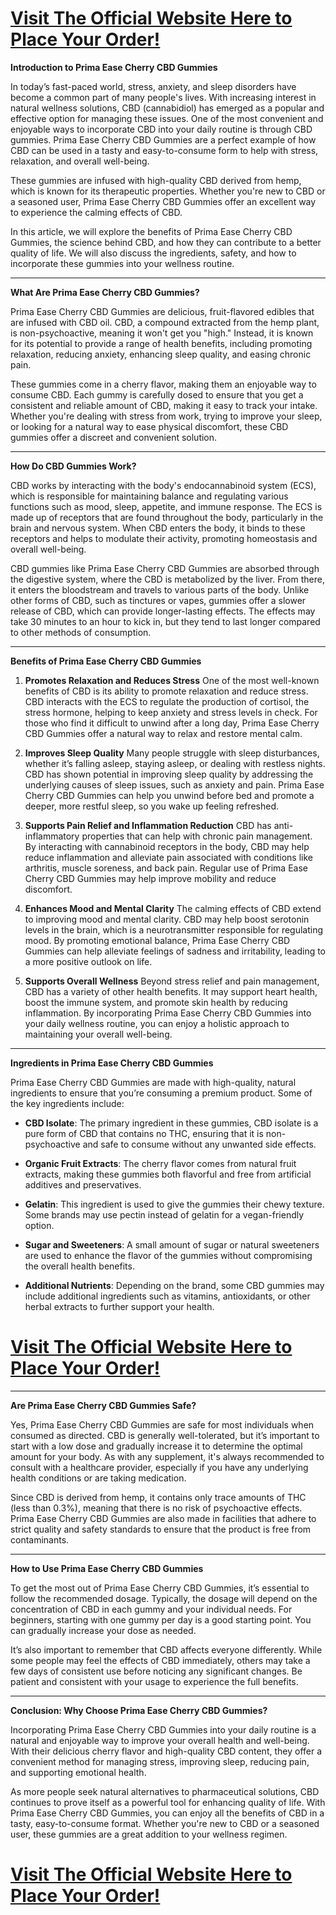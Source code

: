 <h1><a href="https://getdeals24x7.com/get-Prima%20"><strong>Visit The Official Website Here to Place Your Order!</strong></a></h1>
<p><strong>Introduction to Prima Ease Cherry CBD Gummies</strong></p>
<p>In today&rsquo;s fast-paced world, stress, anxiety, and sleep disorders have become a common part of many people's lives. With increasing interest in natural wellness solutions, CBD (cannabidiol) has emerged as a popular and effective option for managing these issues. One of the most convenient and enjoyable ways to incorporate CBD into your daily routine is through CBD gummies. Prima Ease Cherry CBD Gummies are a perfect example of how CBD can be used in a tasty and easy-to-consume form to help with stress, relaxation, and overall well-being.</p>
<p>These gummies are infused with high-quality CBD derived from hemp, which is known for its therapeutic properties. Whether you're new to CBD or a seasoned user, Prima Ease Cherry CBD Gummies offer an excellent way to experience the calming effects of CBD.</p>
<p>In this article, we will explore the benefits of Prima Ease Cherry CBD Gummies, the science behind CBD, and how they can contribute to a better quality of life. We will also discuss the ingredients, safety, and how to incorporate these gummies into your wellness routine.</p>
<hr />
<p><strong>What Are Prima Ease Cherry CBD Gummies?</strong></p>
<p>Prima Ease Cherry CBD Gummies are delicious, fruit-flavored edibles that are infused with CBD oil. CBD, a compound extracted from the hemp plant, is non-psychoactive, meaning it won't get you "high." Instead, it is known for its potential to provide a range of health benefits, including promoting relaxation, reducing anxiety, enhancing sleep quality, and easing chronic pain.</p>
<p>These gummies come in a cherry flavor, making them an enjoyable way to consume CBD. Each gummy is carefully dosed to ensure that you get a consistent and reliable amount of CBD, making it easy to track your intake. Whether you're dealing with stress from work, trying to improve your sleep, or looking for a natural way to ease physical discomfort, these CBD gummies offer a discreet and convenient solution.</p>
<hr />
<p><strong>How Do CBD Gummies Work?</strong></p>
<p>CBD works by interacting with the body's endocannabinoid system (ECS), which is responsible for maintaining balance and regulating various functions such as mood, sleep, appetite, and immune response. The ECS is made up of receptors that are found throughout the body, particularly in the brain and nervous system. When CBD enters the body, it binds to these receptors and helps to modulate their activity, promoting homeostasis and overall well-being.</p>
<p>CBD gummies like Prima Ease Cherry CBD Gummies are absorbed through the digestive system, where the CBD is metabolized by the liver. From there, it enters the bloodstream and travels to various parts of the body. Unlike other forms of CBD, such as tinctures or vapes, gummies offer a slower release of CBD, which can provide longer-lasting effects. The effects may take 30 minutes to an hour to kick in, but they tend to last longer compared to other methods of consumption.</p>
<hr />
<p><strong>Benefits of Prima Ease Cherry CBD Gummies</strong></p>
<ol>
<li>
<p><strong>Promotes Relaxation and Reduces Stress</strong>&nbsp;One of the most well-known benefits of CBD is its ability to promote relaxation and reduce stress. CBD interacts with the ECS to regulate the production of cortisol, the stress hormone, helping to keep anxiety and stress levels in check. For those who find it difficult to unwind after a long day, Prima Ease Cherry CBD Gummies offer a natural way to relax and restore mental calm.</p>
</li>
<li>
<p><strong>Improves Sleep Quality</strong>&nbsp;Many people struggle with sleep disturbances, whether it&rsquo;s falling asleep, staying asleep, or dealing with restless nights. CBD has shown potential in improving sleep quality by addressing the underlying causes of sleep issues, such as anxiety and pain. Prima Ease Cherry CBD Gummies can help you unwind before bed and promote a deeper, more restful sleep, so you wake up feeling refreshed.</p>
</li>
<li>
<p><strong>Supports Pain Relief and Inflammation Reduction</strong>&nbsp;CBD has anti-inflammatory properties that can help with chronic pain management. By interacting with cannabinoid receptors in the body, CBD may help reduce inflammation and alleviate pain associated with conditions like arthritis, muscle soreness, and back pain. Regular use of Prima Ease Cherry CBD Gummies may help improve mobility and reduce discomfort.</p>
</li>
<li>
<p><strong>Enhances Mood and Mental Clarity</strong>&nbsp;The calming effects of CBD extend to improving mood and mental clarity. CBD may help boost serotonin levels in the brain, which is a neurotransmitter responsible for regulating mood. By promoting emotional balance, Prima Ease Cherry CBD Gummies can help alleviate feelings of sadness and irritability, leading to a more positive outlook on life.</p>
</li>
<li>
<p><strong>Supports Overall Wellness</strong>&nbsp;Beyond stress relief and pain management, CBD has a variety of other health benefits. It may support heart health, boost the immune system, and promote skin health by reducing inflammation. By incorporating Prima Ease Cherry CBD Gummies into your daily wellness routine, you can enjoy a holistic approach to maintaining your overall well-being.</p>
</li>
</ol>
<hr />
<p><strong>Ingredients in Prima Ease Cherry CBD Gummies</strong></p>
<p>Prima Ease Cherry CBD Gummies are made with high-quality, natural ingredients to ensure that you&rsquo;re consuming a premium product. Some of the key ingredients include:</p>
<ul>
<li>
<p><strong>CBD Isolate</strong>: The primary ingredient in these gummies, CBD isolate is a pure form of CBD that contains no THC, ensuring that it is non-psychoactive and safe to consume without any unwanted side effects.</p>
</li>
<li>
<p><strong>Organic Fruit Extracts</strong>: The cherry flavor comes from natural fruit extracts, making these gummies both flavorful and free from artificial additives and preservatives.</p>
</li>
<li>
<p><strong>Gelatin</strong>: This ingredient is used to give the gummies their chewy texture. Some brands may use pectin instead of gelatin for a vegan-friendly option.</p>
</li>
<li>
<p><strong>Sugar and Sweeteners</strong>: A small amount of sugar or natural sweeteners are used to enhance the flavor of the gummies without compromising the overall health benefits.</p>
</li>
<li>
<p><strong>Additional Nutrients</strong>: Depending on the brand, some CBD gummies may include additional ingredients such as vitamins, antioxidants, or other herbal extracts to further support your health.</p>
</li>
</ul>
<h1><a href="https://getdeals24x7.com/get-Prima ">Visit The Official Website Here to Place Your Order!</a></h1>
<hr />
<p><strong>Are Prima Ease Cherry CBD Gummies Safe?</strong></p>
<p>Yes, Prima Ease Cherry CBD Gummies are safe for most individuals when consumed as directed. CBD is generally well-tolerated, but it&rsquo;s important to start with a low dose and gradually increase it to determine the optimal amount for your body. As with any supplement, it's always recommended to consult with a healthcare provider, especially if you have any underlying health conditions or are taking medication.</p>
<p>Since CBD is derived from hemp, it contains only trace amounts of THC (less than 0.3%), meaning that there is no risk of psychoactive effects. Prima Ease Cherry CBD Gummies are also made in facilities that adhere to strict quality and safety standards to ensure that the product is free from contaminants.</p>
<hr />
<p><strong>How to Use Prima Ease Cherry CBD Gummies</strong></p>
<p>To get the most out of Prima Ease Cherry CBD Gummies, it&rsquo;s essential to follow the recommended dosage. Typically, the dosage will depend on the concentration of CBD in each gummy and your individual needs. For beginners, starting with one gummy per day is a good starting point. You can gradually increase your dose as needed.</p>
<p>It&rsquo;s also important to remember that CBD affects everyone differently. While some people may feel the effects of CBD immediately, others may take a few days of consistent use before noticing any significant changes. Be patient and consistent with your usage to experience the full benefits.</p>
<hr />
<p><strong>Conclusion: Why Choose Prima Ease Cherry CBD Gummies?</strong></p>
<p>Incorporating Prima Ease Cherry CBD Gummies into your daily routine is a natural and enjoyable way to improve your overall health and well-being. With their delicious cherry flavor and high-quality CBD content, they offer a convenient method for managing stress, improving sleep, reducing pain, and supporting emotional health.</p>
<p>As more people seek natural alternatives to pharmaceutical solutions, CBD continues to prove itself as a powerful tool for enhancing quality of life. With Prima Ease Cherry CBD Gummies, you can enjoy all the benefits of CBD in a tasty, easy-to-consume format. Whether you're new to CBD or a seasoned user, these gummies are a great addition to your wellness regimen.</p>
<h1><a href="https://getdeals24x7.com/get-Prima ">Visit The Official Website Here to Place Your Order!</a></h1>
<h1>&nbsp;</h1>
